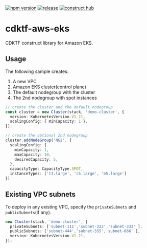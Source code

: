 [![npm version](https://badge.fury.io/js/@pahud%2Fcdktf-aws-eks.svg)](https://badge.fury.io/js/@pahud%2Fcdktf-aws-eks)
[![release](https://github.com/pahud/cdktf-aws-eks/actions/workflows/release.yml/badge.svg)](https://github.com/pahud/cdktf-aws-eks/actions/workflows/release.yml)
[![construct hub](https://img.shields.io/badge/Construct%20Hub-available-blue)](https://constructs.dev/packages/@pahud/cdktf-aws-eks)

# cdktf-aws-eks

CDKTF construct library for Amazon EKS.

## Usage

The following sample creates:

1. A new VPC
1. Amazon EKS cluster(control plane)
2. The default nodegroup with the cluster
3. The 2nd nodegroup with spot instances


```ts
// create the cluster and the default nodegroup
const cluster = new Cluster(stack, 'demo-cluster', {
  version: KubernetesVersion.V1_21,
  scalingConfig: { minCapacity: 1 },
});

// create the optional 2nd nodegroup
cluster.addNodeGroup('NG2', {
  scalingConfig: {
    minCapacity: 1,
    maxCapacity: 10,
    desiredCapacity: 5,
  },
  capacityType: CapacityType.SPOT,
  instanceTypes: ['t3.large', 'c5.large', 'm5.large']
})
```

## Existing VPC subnets

To deploy in any existing VPC, specify the `privateSubnets` and `publicSubnets`(if any).

```ts
new Cluster(stack, 'demo-cluster', {
  privateSubnets: ['subnet-111','subnet-222','subnet-333' ],
  publicSubnets: ['subnet-444','subnet-555','subnet-666' ],
  version: KubernetesVersion.V1_21,
});
```
